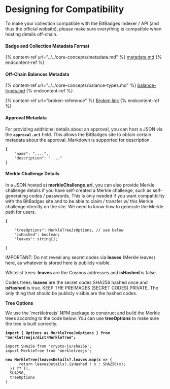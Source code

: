 # Designing for Compatibility

To make your collection compatible with the BitBadges Indexer / API (and thus the official website), please make sure everything is compatible when hosting details off-chain.

#### Badge and Collection Metadata Format

{% content-ref url="../../core-concepts/metadata.md" %}
[metadata.md](../../core-concepts/metadata.md)
{% endcontent-ref %}

#### Off-Chain Balances Metadata

{% content-ref url="../../core-concepts/balance-types.md" %}
[balance-types.md](../../core-concepts/balance-types.md)
{% endcontent-ref %}

{% content-ref url="broken-reference" %}
[Broken link](broken-reference)
{% endcontent-ref %}

#### Approval Metadata

For providing additional details about an approval, you can host a JSON via the **`approval.uri`** field. This allows the BitBadges site to obtain certain metadata about the approval. Markdown is supported for description.

<pre><code><strong>{
</strong>    "name": "....",
    "description": "...."
}
</code></pre>

#### Merkle Challenge Details

In a JSON hosted at **merkleChallenge.uri,** you can also provide Merkle challenge details if you have self-created a Merkle challenge, such as self-generating codes / passwords. This is only needed if you want compatibility with the BitBadges site and to be able to claim / transfer w/ this Merkle challenge directly on the site. We need to know how to generate the Merkle path for users.

<pre class="language-typescript"><code class="lang-typescript"><strong>{
</strong>
    "treeOptions": MerkleTreeJsOptions, // see below
    "isHashed": boolean;
    "leaves": string[];

}
</code></pre>

IMPORTANT: Do not reveal any secret codes via **leaves** (Merkle leaves) here, as whatever is stored here is publicly visible.

Whitelist trees: **leaves** are the Cosmos addresses and **isHashed** is false.

Codes trees: **leaves** are the secret codes SHA256 hashed once and **isHashed** is true. KEEP THE PREIMAGES (SECRET CODES) PRIVATE. The only thing that should be publicly visible are the hashed codes.

**Tree Options**

We use the 'merkletreejs' NPM package to construct and build the Merkle trees accordng to the code below. You can use **treeOptions** to make sure the tree is built correctly.

<pre class="language-typescript"><code class="lang-typescript"><strong>import { Options as MerkleTreeJsOptions } from "merkletreejs/dist/MerkleTree";
</strong></code></pre>

<pre class="language-typescript"><code class="lang-typescript">import SHA256 from 'crypto-js/sha256';
import MerkleTree from 'merkletreejs';

<strong>new MerkleTree(leavesDetails?.leaves.map(x => {
</strong>      return leavesDetails?.isHashed ? x : SHA256(x);
  }) ?? [],
  SHA256,
  treeOptions
)
</code></pre>
